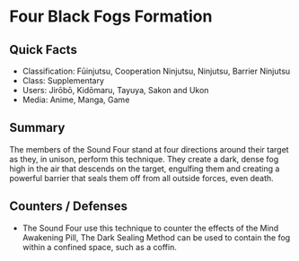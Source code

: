 # Four Black Fogs Formation

## Quick Facts
- Classification: Fūinjutsu, Cooperation Ninjutsu, Ninjutsu, Barrier Ninjutsu
- Class: Supplementary
- Users: Jirōbō, Kidōmaru, Tayuya, Sakon and Ukon
- Media: Anime, Manga, Game

## Summary
The members of the Sound Four stand at four directions around their target as they, in unison, perform this technique. They create a dark, dense fog high in the air that descends on the target, engulfing them and creating a powerful barrier that seals them off from all outside forces, even death.

## Counters / Defenses
- The Sound Four use this technique to counter the effects of the Mind Awakening Pill, The Dark Sealing Method can be used to contain the fog within a confined space, such as a coffin.

